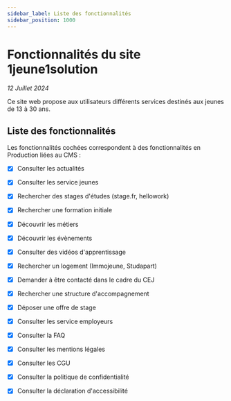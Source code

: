 ```yaml
---
sidebar_label: Liste des fonctionnalités
sidebar_position: 1000
---
```


# Fonctionnalités du site 1jeune1solution

_12 Juillet 2024_


Ce site web propose aux utilisateurs différents services destinés aux jeunes de 13 à 30 ans.

  

## Liste des fonctionnalités

  Les fonctionnalités cochées correspondent à des fonctionnalités en Production liées au CMS : 

- [x] Consulter les actualités

- [x] Consulter les service jeunes

- [x] Rechercher des stages d'études (stage.fr, hellowork)

- [x] Rechercher une formation initiale

- [x] Découvrir les métiers

- [x] Découvrir les évènements

- [x] Consulter des vidéos d'apprentissage

- [x] Rechercher un logement (Immojeune, Studapart)

- [x] Demander à être contacté dans le cadre du CEJ

- [x] Rechercher une structure d'accompagnement

- [x] Déposer une offre de stage

- [x] Consulter les service employeurs

- [x] Consulter la FAQ

- [x] Consulter les mentions légales

- [x] Consulter les CGU

- [x] Consulter la politique de confidentialité

- [x] Consulter la déclaration d'accessibilité

